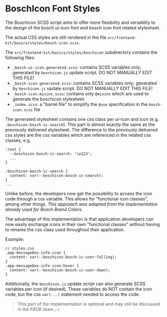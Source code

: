 # BoschIcon Font Styles

The Boschicon SCSS script aims to offer more flexibility and versatility
to the design of the bosch ui-icon font and bosch icon font related stylesheet.

The actual CSS styles are still rendered in the file
`src/frontend-kit/basics/styles/bosch-icon.scss`.

The `src/frontend-kit/basics/styles/boschicon` subdirectory contains the following files:

- `_bosch-ui-icon.generated.scss`: contains SCSS variables only; generated by `boschicon.js` update script. DO NOT MANUALLY EDIT THIS FILE!
- `_bosch-icon.generated.scss`: contains SCSS variables only; generated by `boschicon.js` update script. DO NOT MANUALLY EDIT THIS FILE!
- `_bosch-icon.mixins.scss`: contains only `@mixins` which are used to generate the boschicon stylesheet.
- `_index.scss`: a "barrel file" to simplify the `@use` specification in the `bosch-icon.scss` file

The generated stylesheet contains one css class per ui-icon and icon (e.g. `.boschicon-bosch-ic-search`).
This part is almost exactly the same as the previously delivered stylesheet. The difference to
the previously delivered css styles are the css variables which are referenced in the related css classes,
e.g.

```
:root {
  --boschicon-bosch-ic-search: '\e123';
  ...
}

.boschicon-bosch-ic-search {
  content: var(--boschicon-bosch-ic-search);
}
...
```

Unlike before, the developers now get the possibility to access the icon code through a css variable.
This allows for "functional icon classes", among other things.
_This approach was adapted from the implementation already used for Bosch Brand Colors._

The advantage of this implementation is that application developers can now easily exchange
icons in their own "functional classes" without having to rename the css class used throughout
their application.

Example:
```
// styles.css
.app-messagebox-info-icon {
  content: var(--boschicon-bosch-ic-user-falling);
}
.app-messagebox-info-icon:hover {
  content: var(--boschicon-bosch-ic-user-down);
}
```

Additionally, the `boschicon.js` update script can also generate SCSS variables
per icon (if desired). These variables do NOT contain the icon code,
but the css `var(...)` statement needed to access the code.

> This part of the implementation is optional and may still be discussed in the FROK team ;-)
